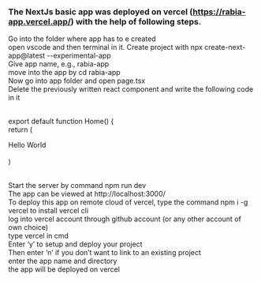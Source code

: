 ### The NextJs basic app was deployed on vercel (https://rabia-app.vercel.app/) with the help of following steps. </br>
Go into the folder where app has to e created </br>
open vscode and then terminal in it. Create project with npx create-next-app@latest --experimental-app</br>
Give app name, e.g., rabia-app</br>
move into the app by cd rabia-app</br>
Now go into app folder and open page.tsx</br>
Delete the previously written react component and write the following code in it</br></br>

export default function Home() {</br>
 return (</br>
<div>Hello World</div></br>
 )</br></br>
 
Start the server by command npm run dev</br>
The app can be viewed at http://localhost:3000/</br>
To deploy this app on remote cloud of vercel, type the command npm i -g vercel to install vercel cli</br>
log into vercel account through github account (or any other account of own choice)</br>
type vercel in cmd </br>
Enter ‘y’ to setup and deploy your project</br>
Then enter ‘n’ if you don’t want to link to an existing project</br>
enter the app name and directory</br>
the app will be deployed on vercel</br>
